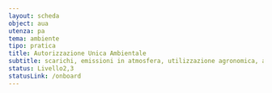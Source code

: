 ```yaml
---
layout: scheda
object: aua
utenza: pa
tema: ambiente
tipo: pratica
title: Autorizzazione Unica Ambientale
subtitle: scarichi, emissioni in atmosfera, utilizzazione agronomica, acustica, rumore, rifiuti, autorizzazione, AUA
status: Livello2,3
statusLink: /onboard
---
```

